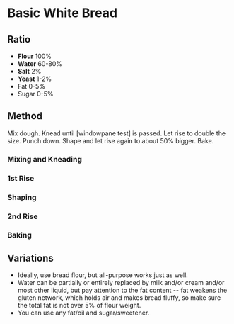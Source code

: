 # Basic White Bread

## Ratio
* **Flour** 100%
* **Water** 60-80%
* **Salt** 2%
* **Yeast** 1-2%
* Fat 0-5%
* Sugar 0-5%

## Method
Mix dough. Knead until [windowpane test] is passed. Let rise to double the size. Punch down. Shape and let rise again to about 50% bigger. Bake.

### Mixing and Kneading

### 1st Rise

### Shaping

### 2nd Rise

### Baking


## Variations

* Ideally, use bread flour, but all-purpose works just as well.
* Water can be partially or entirely replaced by milk and/or cream and/or most other liquid, but pay attention to the fat content -- fat weakens the gluten network, which holds air and makes bread fluffy, so make sure the total fat is not over 5% of flour weight.
* You can use any fat/oil and sugar/sweetener.